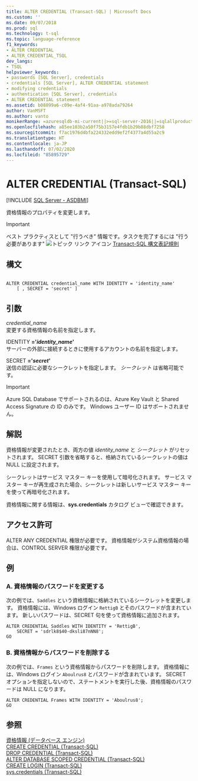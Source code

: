 ```yaml
---
title: ALTER CREDENTIAL (Transact-SQL) | Microsoft Docs
ms.custom: ''
ms.date: 09/07/2018
ms.prod: sql
ms.technology: t-sql
ms.topic: language-reference
f1_keywords:
- ALTER CREDENTIAL
- ALTER_CREDENTIAL_TSQL
dev_langs:
- TSQL
helpviewer_keywords:
- passwords [SQL Server], credentials
- credentials [SQL Server], ALTER CREDENTIAL statement
- modifying credentials
- authentication [SQL Server], credentials
- ALTER CREDENTIAL statement
ms.assetid: b08899a6-c09e-4af4-91aa-a978ada79264
author: VanMSFT
ms.author: vanto
monikerRange: =azuresqldb-mi-current||>=sql-server-2016||=sqlallproducts-allversions||>=sql-server-linux-2017
ms.openlocfilehash: a85ee103b2a50f75b3157e4fdb1b29b88dbf7258
ms.sourcegitcommit: f7ac1976d4bfa224332edd9ef2f4377a4d55a2c9
ms.translationtype: HT
ms.contentlocale: ja-JP
ms.lasthandoff: 07/02/2020
ms.locfileid: "85895729"
---
```

# <a name="alter-credential-transact-sql"></a>ALTER CREDENTIAL (Transact-SQL)
[!INCLUDE [SQL Server - ASDBMI](../../includes/applies-to-version/sql-asdbmi.md)]

  資格情報のプロパティを変更します。  

> [!IMPORTANT]
> ベスト プラクティスとして "行うべき" 情報です。タスクを完了するには "行う必要があります" ![トピック リンク アイコン](../../database-engine/configure-windows/media/topic-link.gif "トピック リンク アイコン") [Transact-SQL 構文表記規則](../../t-sql/language-elements/transact-sql-syntax-conventions-transact-sql.md)  
  
## <a name="syntax"></a>構文  
  
```syntaxsql
  
ALTER CREDENTIAL credential_name WITH IDENTITY = 'identity_name'  
    [ , SECRET = 'secret' ]  
```  
  
## <a name="arguments"></a>引数  
 *credential_name*  
 変更する資格情報の名前を指定します。  
  
 IDENTITY **='***identity_name***'**  
 サーバーの外部に接続するときに使用するアカウントの名前を指定します。  
  
 SECRET **='***secret***'**  
 送信の認証に必要なシークレットを指定します。 *シークレット* は省略可能です。
  
> [!IMPORTANT]
> Azure SQL Database でサポートされるのは、Azure Key Vault と Shared Access Signature の ID のみです。 Windows ユーザー ID はサポートされません。
  
## <a name="remarks"></a>解説  
 資格情報が変更されたとき、両方の値 *identity_name* と *シークレット* がリセットされます。 SECRET 引数を省略すると、格納されているシークレットの値は NULL に設定されます。  
  
 シークレットはサービス マスター キーを使用して暗号化されます。 サービス マスター キーが再生成された場合、シークレットは新しいサービス マスター キーを使って再暗号化されます。  
  
 資格情報に関する情報は、**sys.credentials** カタログ ビューで確認できます。  
  
## <a name="permissions"></a>アクセス許可  
 ALTER ANY CREDENTIAL 権限が必要です。 資格情報がシステム資格情報の場合は、CONTROL SERVER 権限が必要です。  
  
## <a name="examples"></a>例  
  
### <a name="a-changing-the-password-of-a-credential"></a>A. 資格情報のパスワードを変更する  
 次の例では、`Saddles` という資格情報に格納されているシークレットを変更します。 資格情報には、Windows ログイン `RettigB` とそのパスワードが含まれています。 新しいパスワードは、SECRET 句を使って資格情報に追加されます。  
  
```  
ALTER CREDENTIAL Saddles WITH IDENTITY = 'RettigB',   
    SECRET = 'sdrlk8$40-dksli87nNN8';  
GO  
```  
  
### <a name="b-removing-the-password-from-a-credential"></a>B. 資格情報からパスワードを削除する  
 次の例では、`Frames` という資格情報からパスワードを削除します。 資格情報には、Windows ログイン `Aboulrus8` とパスワードが含まれています。 SECRET オプションを指定しないので、ステートメントを実行した後、資格情報のパスワードは NULL になります。  
  
```  
ALTER CREDENTIAL Frames WITH IDENTITY = 'Aboulrus8';  
GO  
```  
  
## <a name="see-also"></a>参照  
 [資格情報 &#40;データベース エンジン&#41;](../../relational-databases/security/authentication-access/credentials-database-engine.md)   
 [CREATE CREDENTIAL &#40;Transact-SQL&#41;](../../t-sql/statements/create-credential-transact-sql.md)   
 [DROP CREDENTIAL &#40;Transact-SQL&#41;](../../t-sql/statements/drop-credential-transact-sql.md)   
 [ALTER DATABASE SCOPED CREDENTIAL &#40;Transact-SQL&#41;](../../t-sql/statements/alter-database-scoped-credential-transact-sql.md)   
 [CREATE LOGIN &#40;Transact-SQL&#41;](../../t-sql/statements/create-login-transact-sql.md)   
 [sys.credentials &#40;Transact-SQL&#41;](../../relational-databases/system-catalog-views/sys-credentials-transact-sql.md)  
  
  

